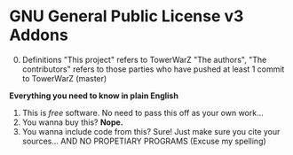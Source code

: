 # GNU General Public License v3 Addons
0. Definitions
"This project" refers to TowerWarZ
"The authors", "The contributors" refers to those parties who have pushed at least 1 commit to TowerWarZ (master)

__Everything you need to know in plain English__

1. This is _free_ software. No need to pass this off as your own work...
2. You wanna buy this? __Nope.__
3. You wanna include code from this? Sure! Just make sure you cite your sources... AND NO PROPETIARY PROGRAMS (Excuse my spelling)
